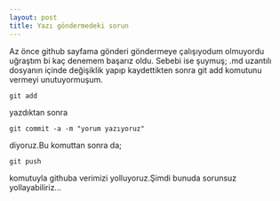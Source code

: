 ```yaml
---
layout: post
title: Yazı göndermedeki sorun
---
```

Az önce github sayfama gönderi göndermeye çalışıyodum olmuyordu uğraştım bi kaç denemem başarız oldu. 
Sebebi ise şuymuş;  .md uzantılı dosyanın içinde değişiklik yapıp kaydettikten sonra 
    git add
komutunu vermeyi unutuyormuşum. 

    git add 

yazdıktan sonra 

    git commit -a -m "yorum yazıyoruz"  

diyoruz.Bu komuttan sonra da;

    git push 

komutuyla githuba verimizi yolluyoruz.Şimdi bunuda sorunsuz yollayabiliriz...


